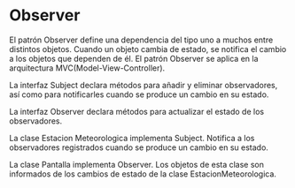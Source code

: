 # Observer

El patrón Observer define una dependencia del tipo uno a muchos entre distintos objetos. Cuando un objeto cambia de estado, se notifica el cambio a los objetos que dependen de él. El patrón Observer se aplica en la arquitectura MVC(Model-View-Controller).

La interfaz Subject declara métodos para añadir y eliminar observadores, así como para notificarles cuando se produce un cambio en su estado.

La interfaz Observer declara métodos para actualizar el estado de los observadores.

La clase Estacion Meteorologica implementa Subject. Notifica a los observadores registrados cuando se produce un cambio en su estado.

La clase Pantalla implementa Observer. Los objetos de esta clase son informados de los cambios de estado de la clase EstacionMeteorologica.

